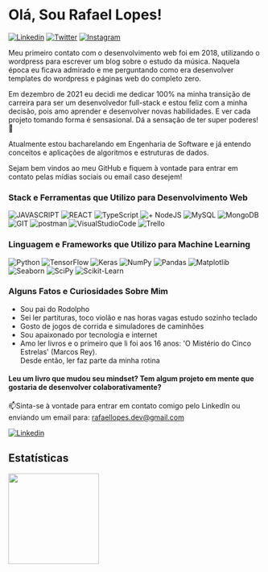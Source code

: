 # Olá, Sou Rafael Lopes!

<a href="https://www.linkedin.com/in/rafael-lopes-desenvolvedor-fullstack/?locale=pt_BR">![Linkedin](https://img.shields.io/badge/LinkedIn-0077B5?style=for-the-badge&logo=linkedin&logoColor=white)</a>
<a href="https://twitter.com/RafaelL77859907">![Twitter](https://img.shields.io/badge/Twitter-1DA1F2?style=for-the-badge&logo=twitter&logoColor=white)</a>
<a href="https://www.instagram.com/rafaellopes.dev/">![Instagram](https://img.shields.io/badge/Instagram-E4405F?style=for-the-badge&logo=instagram&logoColor=white)</a>

Meu primeiro contato com o desenvolvimento web foi em 2018, utilizando o wordpress para escrever um blog sobre o estudo da música. Naquela época eu ficava admirado e me perguntando como era desenvolver templates do wordpress e páginas web do completo zero.

Em dezembro de 2021 eu decidi me dedicar 100% na minha transição de carreira para ser um desenvolvedor full-stack e estou feliz com a minha decisão, pois amo aprender e desenvolver novas habilidades. E ver cada projeto tomando forma é sensasional. Dá a sensação de ter super poderes! :muscle:

Atualmente estou bacharelando em Engenharia de Software e já entendo conceitos e aplicações de algoritmos e estruturas de dados.

Sejam bem vindos ao meu GitHub e fiquem à vontade para entrar em contato pelas mídias sociais ou email caso desejem!

### Stack e Ferramentas que Utilizo para Desenvolvimento Web

![JAVASCRIPT](https://img.shields.io/badge/JavaScript-323330?style=for-the-badge&logo=javascript&logoColor=F7DF1E)
![REACT](https://img.shields.io/badge/React-20232A?style=for-the-badge&logo=react&logoColor=61DAFB)
![TypeScript](https://img.shields.io/badge/TypeScript-007ACC?style=for-the-badge&logo=typescript&logoColor=white)
![+ NodeJS](https://img.shields.io/badge/Node.js-43853D?style=for-the-badge&logo=node.js&logoColor=white)
![MySQL](https://img.shields.io/badge/MySQL-00000F?style=for-the-badge&logo=mysql&logoColor=white)
![MongoDB](https://img.shields.io/badge/MongoDB-4EA94B?style=for-the-badge&logo=mongodb&logoColor=white)
![GIT](https://img.shields.io/badge/GIT-E44C30?style=for-the-badge&logo=git&logoColor=white)
![postman](https://img.shields.io/badge/Postman-FF6C37?style=for-the-badge&logo=Postman&logoColor=white)
![VisualStudioCode](https://img.shields.io/badge/Visual_Studio_Code-0078D4?style=for-the-badge&logo=visual%20studio%20code&logoColor=white)
![Trello](https://img.shields.io/badge/Trello-0052CC?style=for-the-badge&logo=trello&logoColor=white)


### Linguagem e Frameworks que Utilizo para Machine Learning
![Python](https://img.shields.io/badge/Python-3776AB?style=for-the-badge&logo=python&logoColor=white)
![TensorFlow](https://img.shields.io/badge/TensorFlow-FF6F00?style=for-the-badge&logo=tensorflow&logoColor=white)
![Keras](https://img.shields.io/badge/Keras-D00000?style=for-the-badge&logo=keras&logoColor=white)
![NumPy](https://img.shields.io/badge/NumPy-013243?style=for-the-badge&logo=numpy&logoColor=white)
![Pandas](https://img.shields.io/badge/Pandas-150458?style=for-the-badge&logo=pandas&logoColor=white)
![Matplotlib](https://img.shields.io/badge/Matplotlib-007ACC?style=for-the-badge&logo=matplotlib&logoColor=white)
![Seaborn](https://img.shields.io/badge/Seaborn-3776AB?style=for-the-badge&logo=seaborn&logoColor=white)
![SciPy](https://img.shields.io/badge/SciPy-8CAAE6?style=for-the-badge&logo=scipy&logoColor=white)
![Scikit-Learn](https://img.shields.io/badge/Scikit--Learn-F7931E?style=for-the-badge&logo=scikit-learn&logoColor=white)

### Alguns Fatos e Curiosidades Sobre Mim

- Sou pai do Rodolpho
- Sei ler partituras, toco violão e nas horas vagas estudo sozinho teclado
- Gosto de jogos de corrida e simuladores de caminhões
- Sou apaixonado por tecnologia e internet
- Amo ler livros e o primeiro que li foi aos 16 anos: 'O Mistério do Cinco Estrelas' (Marcos Rey). </br>Desde então, ler faz parte da minha rotina 

#### Leu um livro que mudou seu mindset? Tem algum projeto em mente que gostaria de desenvolver colaborativamente?

📫Sinta-se à vontade para entrar em contato comigo pelo LinkedIn ou enviando um email para: rafaellopes.dev@gmail.com

<a href="https://www.linkedin.com/in/rafael-lopes-desenvolvedor-fullstack/?locale=pt_BR">![Linkedin](https://img.shields.io/badge/LinkedIn-0077B5?style=for-the-badge&logo=linkedin&logoColor=white)</a>

## Estatísticas

<div>
<a href="https://github.com/rafix923">
<img align="center" height="180em" src="https://github-readme-stats.vercel.app/api?username=rafix923&show_icons=true&theme=dracula&include_all_commits=true&count_private=true" />
</div>



<!---
rafix923/rafix923 is a ✨ special ✨ repository because its `README.md` (this file) appears on your GitHub profile.
You can click the Preview link to take a look at your changes.
--->
